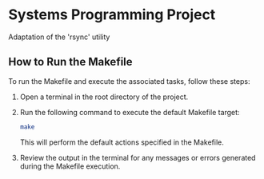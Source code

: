# Systems Programming Project
Adaptation of the 'rsync' utility

## How to Run the Makefile

To run the Makefile and execute the associated tasks, follow these steps:

1. Open a terminal in the root directory of the project.

2. Run the following command to execute the default Makefile target:

    ```bash
    make
    ```

   This will perform the default actions specified in the Makefile.

4. Review the output in the terminal for any messages or errors generated during the Makefile execution.


